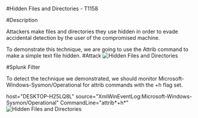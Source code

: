 
#Hidden Files and Directories - T1158

#Description

Attackers make files and directories they use hidden in order to evade accidental detection by the user of the compromised machine.

To demonstrate this technique, we are going to use the Attrib command to make a simple text file hidden.
#Attack
![Hidden Files and Directories](https://user-images.githubusercontent.com/36422282/55605827-434ca580-5744-11e9-9764-f76fb3ccf1e9.PNG)

#Splunk Filter

To detect the technique we demonstrated, we should monitor Microsoft-Windows-Sysmon/Operational for attrib commands with the +h flag set.


host="DESKTOP-H25LQ8L" source="XmlWinEventLog:Microsoft-Windows-Sysmon/Operational" CommandLine="attrib*+h*"
![Hidden Files and Directories](https://user-images.githubusercontent.com/36422282/55605835-4f386780-5744-11e9-8f06-97292b3fdcc8.png)
